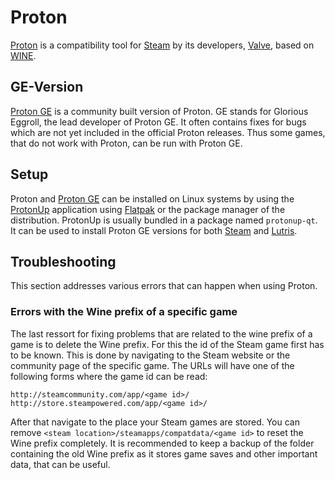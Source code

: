 # Proton

[Proton](https://github.com/ValveSoftware/Proton) is a compatibility tool for
[Steam](./steam.md) by its developers, [Valve](https://www.valvesoftware.com),
based on [WINE](../linux/wine.md).

## GE-Version

[Proton GE](https://github.com/GloriousEggroll/proton-ge-custom) is a community
built version of Proton.
GE stands for Glorious Eggroll, the lead developer of Proton GE.
It often contains fixes for bugs which are not yet included in the official
Proton releases.
Thus some games, that do not work with Proton, can be run with Proton GE.

## Setup

Proton and [Proton GE](#ge-version) can be installed on Linux systems by using the
[ProtonUp](https://github.com/AUNaseef/protonup) application using
[Flatpak](../linux/flatpak.md) or the package manager of the distribution.
ProtonUp is usually bundled in a package named `protonup-qt`.
It can be used to install Proton GE versions for both
[Steam](/wiki/games/steam.md) and [Lutris](/wiki/games/lutris.md).

## Troubleshooting

This section addresses various errors that can happen when using Proton.

### Errors with the Wine prefix of a specific game

The last ressort for fixing problems that are related to the wine prefix of a
game is to delete the Wine prefix.
For this the id of the Steam game first has to be known.
This is done by navigating to the Steam website or the community page of the
specific game.
The URLs will have one of the following forms where the game id can be read:

```
http://steamcommunity.com/app/<game id>/
http://store.steampowered.com/app/<game id>/
```

After that navigate to the place your Steam games are stored.
You can remove `<steam location>/steamapps/compatdata/<game id>` to reset the
Wine prefix completely.
It is recommended to keep a backup of the folder containing the old Wine prefix
as it stores game saves and other important data, that can be useful.

